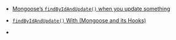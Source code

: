 - [Mongoose’s `findByIdAndUpdate()` when you update something](https://wholesale-gerbil-e0b.notion.site/Mongoose-s-findByIdAndUpdate-when-you-update-something-1a8555c68c7980579507d5d16595d0dc?pvs=4)

- [`findByIdAndUpdate()` With (Mongoose and its Hooks)](https://wholesale-gerbil-e0b.notion.site/How-findByIdAndUpdate-works-in-Mongoose-and-its-Hooks-1aa555c68c798053a428c6e06543789c?pvs=4)

- [](https://wholesale-gerbil-e0b.notion.site/Process-Images-by-sharp-package-1b0555c68c7980fca631cb4b60593ef8?pvs=4)